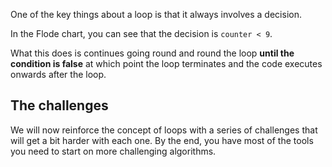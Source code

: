 One of the key things about a loop is that it always involves a decision.

In the Flode chart, you can see that the decision is `counter < 9`.

What this does is continues going round and round the loop **until the condition is false** at which point the loop terminates and the code executes onwards after the loop.

## The challenges
We will now reinforce the concept of loops with a series of challenges that will get a bit harder with each one. By the end, you have most of the tools you need to start on more challenging algorithms.


